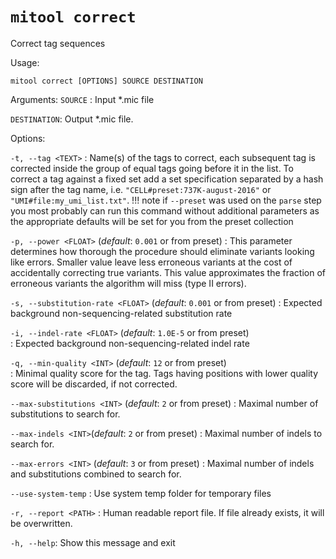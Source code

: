 # `mitool correct`

Correct tag sequences

Usage: 

```shell
mitool correct [OPTIONS] SOURCE DESTINATION
```

Arguments:
`SOURCE`
: Input *.mic file

`DESTINATION`:
Output *.mic file.

Options:

`-t, --tag <TEXT>`
: Name(s) of the tags to correct, each subsequent tag is 
corrected inside the group of equal tags going before it in the list. To correct a tag against a fixed set add a set 
specification separated by a hash sign after the tag name, i.e. `"CELL#preset:737K-august-2016"` or `"UMI#file:my_umi_list.txt"`.
    !!! note
        if `--preset` was used on the `parse` step you most probably can run this command without additional parameters
        as the appropriate defaults will be set for you from the preset collection

`-p, --power <FLOAT>` (*default*: `0.001` or from preset)
: This parameter determines how thorough the procedure should eliminate variants looking like errors. Smaller value leave
less erroneous variants at the cost of accidentally correcting true variants. This value approximates the fraction of 
erroneous variants the algorithm will miss (type II errors).

`-s, --substitution-rate <FLOAT>` (*default*: `0.001` or from preset)
: Expected background non-sequencing-related substitution rate 

`-i, --indel-rate <FLOAT>` (*default*: `1.0E-5` or from preset)       
: Expected background non-sequencing-related indel rate

`-q, --min-quality <INT>` (*default*: `12` or from preset)    
: Minimal quality score for the tag. Tags having positions with lower quality score will be discarded, if not corrected.

`--max-substitutions <INT>` (*default*: `2` or from preset)
: Maximal number of substitutions to search for.

`--max-indels <INT>`(*default*: `2` or from preset)
: Maximal number of indels to search for.

`--max-errors <INT>` (*default*: `3` or from preset)
: Maximal number of indels and substitutions
combined to search for.

`--use-system-temp`
: Use system temp folder for temporary files

`-r, --report <PATH>`
: Human readable report file. If file already exists, it will be overwritten.

`-h, --help`:
Show this message and exit

